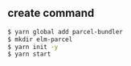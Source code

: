 ## create command

```bash
$ yarn global add parcel-bundler
$ mkdir elm-parcel
$ yarn init -y
$ yarn start
```